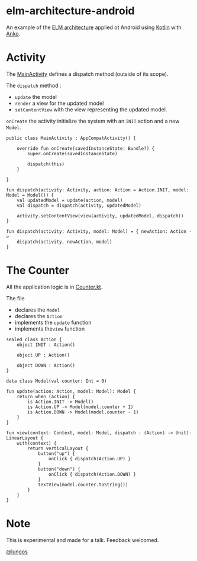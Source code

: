 # elm-architecture-android

An example of the [ELM architecture](https://github.com/evancz/elm-architecture-tutorial/) applied ot Android using [Kotlin](kotlinlang.org) with [Anko](https://github.com/JetBrains/anko).

# Activity

The [MainActivity](app/src/main/glung/elm_architecture/MainActivity.kt) defines a dispatch method (outside of its scope). 

The `dispatch` method : 
- `update` the model
- `render` a view for the updated model
- `setContentView` with the view representing the updated model.

`onCreate` the activity initialize the system with an `INIT` action and a new `Model`.  


```
public class MainActivity : AppCompatActivity() {

    override fun onCreate(savedInstanceState: Bundle?) {
        super.onCreate(savedInstanceState)

        dispatch(this)
    }

}

fun dispatch(activity: Activity, action: Action = Action.INIT, model: Model = Model()) {
    val updatedModel = update(action, model)
    val dispatch = dispatch(activity, updatedModel)

    activity.setContentView(view(activity, updatedModel, dispatch))
}

fun dispatch(activity: Activity, model: Model) = { newAction: Action ->
    dispatch(activity, newAction, model)
}

```

# The Counter


All the application logic is in [Counter.kt](app/src/main/glung/elm_architecture/counter.kt). 

The file 
- declares the `Model`
- declares the `Action`
- implements the `update` function 
- implements the`view` function 

```
sealed class Action {
    object INIT : Action()

    object UP : Action()

    object DOWN : Action()
}

data class Model(val counter: Int = 0)

fun update(action: Action, model: Model): Model {
    return when (action) {
        is Action.INIT -> Model()
        is Action.UP -> Model(model.counter + 1)
        is Action.DOWN -> Model(model.counter - 1)
    }
}

fun view(context: Context, model: Model, dispatch : (Action) -> Unit): LinearLayout {
    with(context) {
        return verticalLayout {
            button("up") {
                onClick { dispatch(Action.UP) }
            }
            button("down") {
                onClick { dispatch(Action.DOWN) }
            }
            textView(model.counter.toString())
        }
    }
}
```

# Note 

This is experimental and made for a talk. Feedback welcomed.

[@lungos](https://twitter.com/Lungos)
